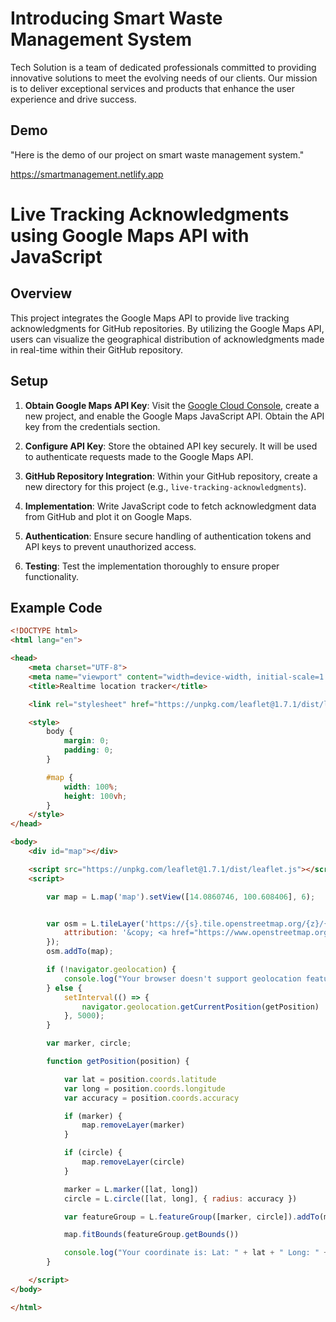 # Introducing Smart Waste Management System

Tech Solution is a team of dedicated professionals committed to providing innovative solutions to meet the evolving needs of our clients. Our mission is to deliver exceptional services and products that enhance the user experience and drive success.


## Demo

"Here is the demo of our project on smart waste management system."

https://smartmanagement.netlify.app

# Live Tracking Acknowledgments using Google Maps API with JavaScript

## Overview

This project integrates the Google Maps API to provide live tracking acknowledgments for GitHub repositories. By utilizing the Google Maps API, users can visualize the geographical distribution of acknowledgments made in real-time within their GitHub repository.

## Setup

1. **Obtain Google Maps API Key**: Visit the [Google Cloud Console](https://console.cloud.google.com/), create a new project, and enable the Google Maps JavaScript API. Obtain the API key from the credentials section.

2. **Configure API Key**: Store the obtained API key securely. It will be used to authenticate requests made to the Google Maps API.

3. **GitHub Repository Integration**: Within your GitHub repository, create a new directory for this project (e.g., `live-tracking-acknowledgments`).

4. **Implementation**: Write JavaScript code to fetch acknowledgment data from GitHub and plot it on Google Maps.

5. **Authentication**: Ensure secure handling of authentication tokens and API keys to prevent unauthorized access.

6. **Testing**: Test the implementation thoroughly to ensure proper functionality.

## Example Code

```html
<!DOCTYPE html>
<html lang="en">

<head>
    <meta charset="UTF-8">
    <meta name="viewport" content="width=device-width, initial-scale=1.0">
    <title>Realtime location tracker</title>

    <link rel="stylesheet" href="https://unpkg.com/leaflet@1.7.1/dist/leaflet.css" />

    <style>
        body {
            margin: 0;
            padding: 0;
        }

        #map {
            width: 100%;
            height: 100vh;
        }
    </style>
</head>

<body>
    <div id="map"></div>

    <script src="https://unpkg.com/leaflet@1.7.1/dist/leaflet.js"></script>
    <script>

        var map = L.map('map').setView([14.0860746, 100.608406], 6);


        var osm = L.tileLayer('https://{s}.tile.openstreetmap.org/{z}/{x}/{y}.png', {
            attribution: '&copy; <a href="https://www.openstreetmap.org/copyright">OpenStreetMap</a> contributors'
        });
        osm.addTo(map);

        if (!navigator.geolocation) {
            console.log("Your browser doesn't support geolocation feature!")
        } else {
            setInterval(() => {
                navigator.geolocation.getCurrentPosition(getPosition)
            }, 5000);
        }

        var marker, circle;

        function getPosition(position) {

            var lat = position.coords.latitude
            var long = position.coords.longitude
            var accuracy = position.coords.accuracy

            if (marker) {
                map.removeLayer(marker)
            }

            if (circle) {
                map.removeLayer(circle)
            }

            marker = L.marker([lat, long])
            circle = L.circle([lat, long], { radius: accuracy })

            var featureGroup = L.featureGroup([marker, circle]).addTo(map)

            map.fitBounds(featureGroup.getBounds())

            console.log("Your coordinate is: Lat: " + lat + " Long: " + long + " Accuracy: " + accuracy)
        }

    </script>
</body>

</html>
```
